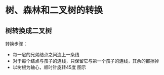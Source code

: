# 树、森林和二叉树的转换

## 树转换成二叉树

转换步骤：

- 每一层的兄弟结点之间连上一条线
- 对于每个结点与孩子的连线，只保留它与第一个孩子的连线，其余的都擦掉
- 以树根为轴心，顺时针旋转45度
图示